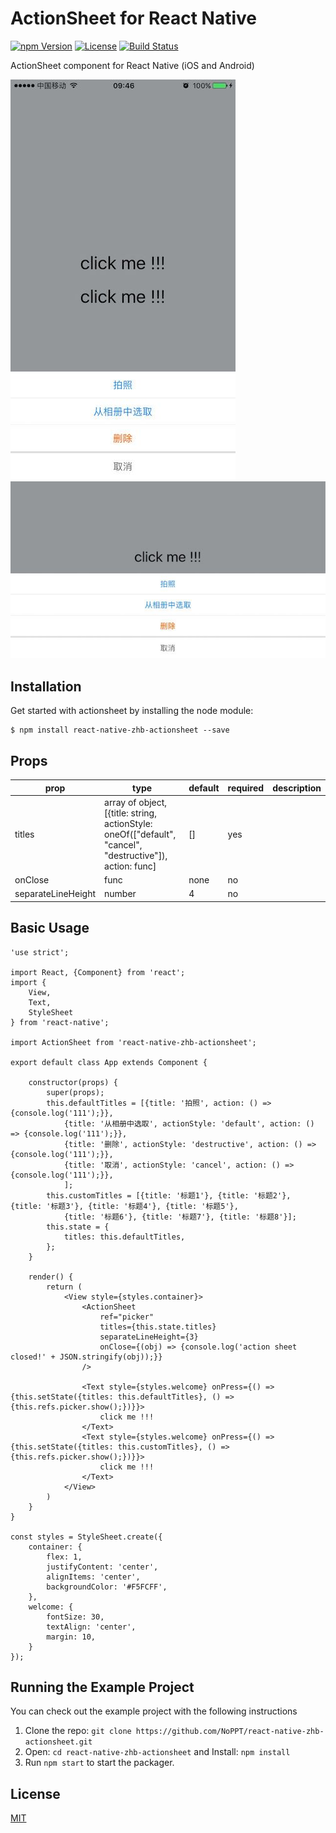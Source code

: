 # ActionSheet for React Native
[![npm Version](https://img.shields.io/npm/v/react-native-zhb-actionsheet.svg)](https://www.npmjs.com/package/react-native-zhb-actionsheet) [![License](https://img.shields.io/npm/l/react-native-zhb-actionsheet.svg)](https://www.npmjs.com/package/react-native-zhb-actionsheet) [![Build Status](https://travis-ci.org/airbnb/react-native-zhb-actionsheet.svg)](https://travis-ci.org/airbnb/react-native-zhb-actionsheet)

ActionSheet component for React Native (iOS and Android)

![1](./docs/1.jpeg)
![2](./docs/2.jpeg)

## Installation

Get started with actionsheet by installing the node module:
```
$ npm install react-native-zhb-actionsheet --save
```

## Props

| prop | type | default | required | description |
| ---- | ---- | ---- | ---- | ---- |
| titles | array of object, [{title: string, actionStyle: oneOf(["default", "cancel", "destructive"]), action: func] | [] | yes | |
| onClose | func | none | no | |
| separateLineHeight | number | 4 | no | |

## Basic Usage

```
'use strict';

import React, {Component} from 'react';
import {
    View,
    Text,
    StyleSheet
} from 'react-native';

import ActionSheet from 'react-native-zhb-actionsheet';

export default class App extends Component {

    constructor(props) {
        super(props);
        this.defaultTitles = [{title: '拍照', action: () => {console.log('111');}},
            {title: '从相册中选取', actionStyle: 'default', action: () => {console.log('111');}},
            {title: '删除', actionStyle: 'destructive', action: () => {console.log('111');}},
            {title: '取消', actionStyle: 'cancel', action: () => {console.log('111');}},
            ];
        this.customTitles = [{title: '标题1'}, {title: '标题2'}, {title: '标题3'}, {title: '标题4'}, {title: '标题5'},
            {title: '标题6'}, {title: '标题7'}, {title: '标题8'}];
        this.state = {
            titles: this.defaultTitles,
        };
    }

    render() {
        return (
            <View style={styles.container}>
                <ActionSheet
                    ref="picker"
                    titles={this.state.titles}
                    separateLineHeight={3}
                    onClose={(obj) => {console.log('action sheet closed!' + JSON.stringify(obj));}}
                />

                <Text style={styles.welcome} onPress={() => {this.setState({titles: this.defaultTitles}, () => {this.refs.picker.show();})}}>
                    click me !!!
                </Text>
                <Text style={styles.welcome} onPress={() => {this.setState({titles: this.customTitles}, () => {this.refs.picker.show();})}}>
                    click me !!!
                </Text>
            </View>
        )
    }
}

const styles = StyleSheet.create({
    container: {
        flex: 1,
        justifyContent: 'center',
        alignItems: 'center',
        backgroundColor: '#F5FCFF',
    },
    welcome: {
        fontSize: 30,
        textAlign: 'center',
        margin: 10,
    }
});
```

## Running the Example Project

You can check out the example project with the following instructions

1. Clone the repo: `git clone https://github.com/NoPPT/react-native-zhb-actionsheet.git`
2. Open: `cd react-native-zhb-actionsheet` and Install: `npm install`
3. Run `npm start` to start the packager.

## License
[MIT](./LICENSE)